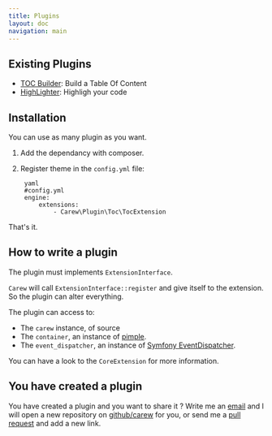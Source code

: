 ```yaml
---
title: Plugins
layout: doc
navigation: main
---
```


Existing Plugins
----------------

* [TOC Builder](https://github.com/carew/plugin-toc): Build a Table Of Content
* [HighLighter](https://github.com/carew/plugin-highlight): Highligh your code

Installation
------------

You can use as many plugin as you want.

1. Add the dependancy with composer.

1. Register theme in the `config.yml` file:

        yaml
        #config.yml
        engine:
            extensions:
                - Carew\Plugin\Toc\TocExtension

That's it.

How to write a plugin
---------------------

The plugin must implements `ExtensionInterface`.

`Carew` will call `ExtensionInterface::register` and give itself
to the extension. So the plugin can alter everything.

The plugin can access to:

* The `carew` instance, of source
* The `container`, an instance of [pimple](http://pimple.sensiolabs.org/).
* The `event_dispatcher`, an instance of [Symfony EventDispatcher](https://github.com/symfony/EventDispatcher).

You can have a look to the `CoreExtension` for more information.

You have created a plugin
-------------------------

You have created a plugin and you want to share it ?
Write me an [email](mailto:lyrixx@lyrixx.info) and I will open a new repository on
[github/carew](https://github.com/carew) for you, or send me a
[pull request](https://github.com/carew/carew.github.com/edit/master/_carew/pages/plugins.md)
and add a new link.
